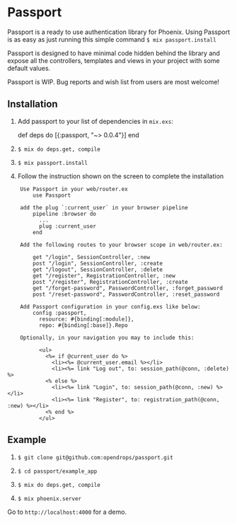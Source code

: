 # Passport
Passport is a ready to use authentication library for Phoenix. Using Passport is as easy as just running this simple command `$ mix passport.install`

Passport is designed to have minimal code hidden behind the library and expose all the controllers, templates and views in your project with some default values.

Passport is WIP. Bug reports and wish list from users are most welcome!

## Installation

  1. Add passport to your list of dependencies in `mix.exs`:

        def deps do
          [{:passport, "~> 0.0.4"}]
        end

  2. `$ mix do deps.get, compile`

  3. `$ mix passport.install`

  4. Follow the instruction shown on the screen to complete the installation
  
```
    Use Passport in your web/router.ex
        use Passport

    add the plug `:current_user` in your browser pipeline
        pipeline :browser do
          ...
          plug :current_user
        end
        
    Add the following routes to your browser scope in web/router.ex:

        get "/login", SessionController, :new
        post "/login", SessionController, :create
        get "/logout", SessionController, :delete
        get "/register", RegistrationController, :new
        post "/register", RegistrationController, :create
        get "/forget-password", PasswordController, :forget_password
        post "/reset-password", PasswordController, :reset_password

    Add Passport configuration in your config.exs like below:
        config :passport,
          resource: #{binding[:module]},
          repo: #{binding[:base]}.Repo

    Optionally, in your navigation you may to include this:

          <ul>
            <%= if @current_user do %>
              <li><%= @current_user.email %></li>
              <li><%= link "Log out", to: session_path(@conn, :delete) %>
            <% else %>
              <li><%= link "Login", to: session_path(@conn, :new) %></li>
              <li><%= link "Register", to: registration_path(@conn, :new) %></li>
            <% end %>
          </ul>
```

## Example

  1. `$ git clone git@github.com:opendrops/passport.git`

  2. `$ cd passport/example_app`

  3. `$ mix do deps.get, compile`

  4. `$ mix phoenix.server`

  Go to `http://localhost:4000` for a demo.

  
